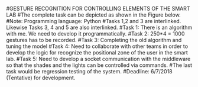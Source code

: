 #GESTURE RECOGNITION FOR CONTROLLING ELEMENTS OF THE SMART LAB
#The complete task can be depicted as shown in the Figure below.
#Note: Programming language: Python
#Tasks 1,2 and 3 are interlinked. Likewise Tasks 3, 4 and 5 are also interlinked.
#Task 1: There is an algorithm with me. We need to develop it programmatically.
#Task 2: 250*4 = 1000 gestures has to be recorded.
#Task 3: Completing the old algorithm and tuning the model
#Task 4: Need to collaborate with other teams in order to develop the logic for recognize the positional
zone of the user in the smart lab.
#Task 5: Need to develop a socket communication with the middleware so that the shades and the lights
can be controlled via commands.
#The last task would be regression testing of the system.
#Deadline: 6/7/2018 (Tentative) for development.
